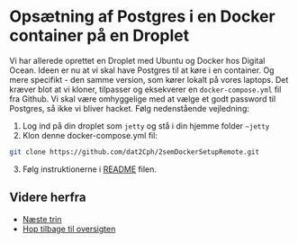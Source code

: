 # Opsætning af Postgres i en Docker container på en Droplet

Vi har allerede oprettet en Droplet med Ubuntu og Docker hos Digital Ocean. Ideen er nu
at vi skal have Postgres til at køre i en container. Og mere specifikt - den samme version,
som kører lokalt på vores laptops. Det kræver blot at vi kloner, tilpasser og eksekverer en `docker-compose.yml` fil fra Github. Vi skal være omhyggelige med at vælge et godt password til Postgres, så ikke vi bliver hacket. Følg nedenstående vejledning:

1. Log ind på din droplet som `jetty` og stå i din hjemme folder `~jetty`
2. Klon denne docker-compose.yml fil:

```bash
git clone https://github.com/dat2Cph/2semDockerSetupRemote.git
```

3. Følg instruktionerne i [README](https://github.com/dat2Cph/2semDockerSetupRemote) filen.

## Videre herfra

- [Næste trin](./snapshot.md)
- [Hop tilbage til oversigten](./README.md)
